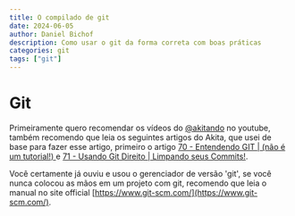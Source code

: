 ```yaml
---
title: O compilado de git
date: 2024-06-05
author: Daniel Bichof
description: Como usar o git da forma correta com boas práticas
categories: git
tags: ["git"]
---
```


# Git

Primeiramente quero recomendar os vídeos do [@akitando](https://www.youtube.com/@Akitando) no youtube, também recomendo que leia os seguintes artigos do Akita, que usei de base para fazer esse artigo, primeiro o artigo [70 - Entendendo GIT | (não é um tutorial!) ](https://www.akitaonrails.com/2020/02/05/akitando-70-entendendo-git-nao-e-um-tutorial) e  [71 - Usando Git Direito | Limpando seus Commits!](https://www.akitaonrails.com/2020/02/12/akitando-71-usando-git-direito-limpando-seus-commits).


Você certamente já ouviu e usou o gerenciador de versão 'git', se você nunca colocou as mãos em um projeto com git, recomendo que leia o manual no site official [https://www.git-scm.com/](https://www.git-scm.com/).
